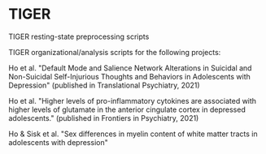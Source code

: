 # TIGER
TIGER resting-state preprocessing scripts

TIGER organizational/analysis scripts for the following projects:

Ho et al. "Default Mode and Salience Network Alterations in Suicidal and Non-Suicidal Self-Injurious Thoughts and Behaviors in Adolescents with Depression" (published in Translational Psychiatry, 2021)

Ho et al. "Higher levels of pro-inflammatory cytokines are associated with higher levels of glutamate in the anterior cingulate cortex in depressed adolescents." (published in Frontiers in Psychiatry, 2021)

Ho & Sisk et al. "Sex differences in myelin content of white matter tracts in adolescents with depression"
